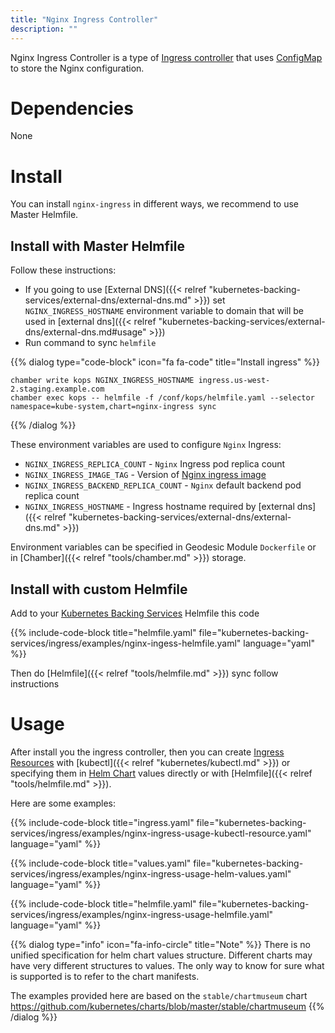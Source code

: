 ```yaml
---
title: "Nginx Ingress Controller"
description: ""
---
```

Nginx Ingress Controller is a type of [Ingress controller](https://kubernetes.io/docs/concepts/services-networking/ingress/#ingress-controllers) that uses [ConfigMap](https://kubernetes.io/docs/tasks/configure-pod-container/configure-pod-configmap/#create-a-configmap) to store the Nginx configuration.
# Dependencies

None

# Install

You can install `nginx-ingress` in different ways, we recommend
to use Master Helmfile.

## Install with Master Helmfile

Follow these instructions:

* If you going to use [External DNS]({{< relref "kubernetes-backing-services/external-dns/external-dns.md" >}})
set `NGINX_INGRESS_HOSTNAME` environment variable to domain that will be used in [external dns]({{< relref "kubernetes-backing-services/external-dns/external-dns.md#usage" >}})
* Run command to sync `helmfile`

{{% dialog type="code-block" icon="fa fa-code" title="Install ingress" %}}
```
chamber write kops NGINX_INGRESS_HOSTNAME ingress.us-west-2.staging.example.com
chamber exec kops -- helmfile -f /conf/kops/helmfile.yaml --selector namespace=kube-system,chart=nginx-ingress sync
```
{{% /dialog %}}

These environment variables are used to configure `Nginx` Ingress:

* `NGINX_INGRESS_REPLICA_COUNT` - `Nginx` Ingress pod replica count
* `NGINX_INGRESS_IMAGE_TAG` - Version of [Nginx ingress image](https://quay.io/kubernetes-ingress-controller/nginx-ingress-controller)
* `NGINX_INGRESS_BACKEND_REPLICA_COUNT` - `Nginx` default backend pod replica count
* `NGINX_INGRESS_HOSTNAME` - Ingress hostname required by [external dns]({{< relref "kubernetes-backing-services/external-dns/external-dns.md" >}})

Environment variables can be specified in Geodesic Module `Dockerfile` or in [Chamber]({{< relref "tools/chamber.md" >}}) storage.

## Install with custom Helmfile

Add to your [Kubernetes Backing Services](/kubernetes-backing-services) Helmfile this code

{{% include-code-block  title="helmfile.yaml" file="kubernetes-backing-services/ingress/examples/nginx-ingess-helmfile.yaml" language="yaml" %}}

Then do [Helmfile]({{< relref "tools/helmfile.md" >}}) sync follow instructions

# Usage

After install you the ingress controller, then you can create [Ingress Resources](/kubernetes-backing-services/ingress/) with [kubectl]({{< relref "kubernetes/kubectl.md" >}}) or specifying them in [Helm Chart](/helm-charts) values directly or with [Helmfile]({{< relref "tools/helmfile.md" >}}).

Here are some examples:

{{% include-code-block title="ingress.yaml" file="kubernetes-backing-services/ingress/examples/nginx-ingress-usage-kubectl-resource.yaml" language="yaml" %}}

{{% include-code-block title="values.yaml" file="kubernetes-backing-services/ingress/examples/nginx-ingress-usage-helm-values.yaml" language="yaml" %}}

{{% include-code-block title="helmfile.yaml" file="kubernetes-backing-services/ingress/examples/nginx-ingress-usage-helmfile.yaml" language="yaml" %}}

{{% dialog type="info" icon="fa-info-circle" title="Note" %}}
There is no unified specification for helm chart values structure. Different charts may have very different structures to values. The only way to know for sure what is supported is to refer to the chart manifests.

The examples provided here are based on the `stable/chartmuseum` chart https://github.com/kubernetes/charts/blob/master/stable/chartmuseum
{{% /dialog %}}
